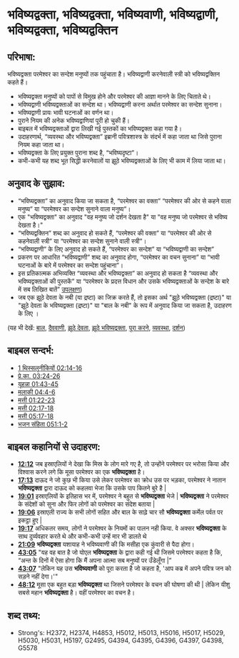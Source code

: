 # भविष्यद्वक्ता, भविष्यद्वक्ता, भविष्यवाणी, भविष्यद्वाणी, भविष्यद्वक्ता, भविष्यद्वक्तिन #

## परिभाषा: ##

भविष्यद्वक्ता परमेश्वर का सन्देश मनुष्यों तक पहुंचाता है। भविष्यद्वाणी करनेवाली स्त्री को भविष्यद्वक्तिन कहते हैं। 

* भविष्यद्वक्ता मनुष्यों को पापों से विमुख होने और परमेश्वर की आज्ञा मानने के लिए चिताते थे।
* भविष्यद्वाणी भविष्यद्वक्ताओं का सन्देश था। भविष्यद्वाणी करना अर्थात परमेश्वर का सन्देश सुनाना।
* भविष्यद्वाणी प्रायः भावी घटनाओं का वर्णन था।
* पुराने नियम की अनेक भविष्यद्वाणियां पूरी हो चुकी हैं।
* बाइबल में भविष्यद्वक्ताओं द्वारा लिखी गई पुस्तकों का भविष्यद्वक्ता कहा गया है।
* उदाहरणार्थ, “व्यवस्था और भविष्यद्वक्ता” इब्रानी पवित्रशास्त्र के संदर्भ में कहा जाता था जिसे पुराना नियम कहा जाता था।
* भविष्यद्वक्ता के लिए प्रयुक्त पुराना शब्द है, “भविष्यदृष्टा”।
* कभी-कभी यह शब्द भूत सिद्धी करनेवालों या झूठे भविष्यद्वक्ताओं के लिए भी काम में लिया जाता था।

## अनुवाद के सुझाव: ##

* “भविष्यद्वक्ता” का अनुवाद किया जा सकता है, “परमेश्वर का वक्ता” “परमेश्वर की ओर से कहने वाला मनुष्य” या “परमेश्वर का सन्देश सुनाने वाला मनुष्य”।
* एक "भविष्यद्वक्ता" का अनुवाद "वह मनुष्य जो दर्शन देखता है" या "वह मनुष्य जो परमेश्वर से भविष्य देखता है।"
* “भविष्यद्वक्तिन” शब्द का अनुवाद हो सकते हैं, “परमेश्वर की वक्ता” या “परमेश्वर की ओर से कहनेवाली स्त्री” या “परमेश्वर का सन्देश सुनाने वाली स्त्री”।
* “भविष्यद्वाणी” के लिए अनुवाद हो सकते हैं, “परमेश्वर का सन्देश” या “भविष्यद्वाणी का सन्देश”
* प्रकरण पर आधारित “भविष्यद्वाणी” शब्द का अनुवाद होगा, “परमेश्वर का वचन सुनाना” या “भावी घटनाओं के बारे में परमेश्वर का सन्देश पहुंचाना”।
* इस प्रतिकात्मक अभिव्यक्ति “व्यवस्था और भविष्यद्वक्ता” का अनुवाद हो सकता है “व्यवस्था और भविष्यद्वक्ताओं की पुस्तकें” या “परमेश्वर के प्रदत्त विधान और उसके भविष्यद्वक्ताओं के सन्देश के बारे में सब लिखित बातें” [उपलक्षण](rc://hi/ta/man/translate/figs-synecdoche))
* जब एक झूठे देवता के नबी (या द्रष्टा) का जिक्र करते हैं, तो इसका अर्थ "झूठे भविष्यद्वक्ता (द्रष्टा)" या "झूठे देवता के भविष्यद्वक्ता (द्रष्टा)" या "बाल के नबी" के रूप में अनुवाद किया जा सकता है, उदाहरण के लिए ।
 

(यह भी देखें: [बाल](../names/baal.md), [दैववाणी](../other/divination.md), [झूठे देवता](../kt/falsegod.md), [झूठे भविष्यद्वक्ता](../other/falseprophet.md), [पूरा करने](../kt/fulfill.md), [व्यवस्था](../kt/lawofmoses.md), [दर्शन](../other/vision.md))

## बाइबल सन्दर्भ: ##

* [1 थिस्सलुनीकियों 02:14-16](rc://hi/tn/help/1th/02/14)
* [प्रे.का. 03:24-26](rc://hi/tn/help/act/03/24)
* [यूहन्ना 01:43-45](rc://hi/tn/help/jhn/01/43)
* [मलाकी 04:4-6](rc://hi/tn/help/mal/04/04)
* [मत्ती 01:22-23](rc://hi/tn/help/mat/01/22)
* [मत्ती 02:17-18](rc://hi/tn/help/mat/02/17)
* [मत्ती 05:17-18](rc://hi/tn/help/mat/05/17)
* [भजन संहिता 051:1-2](rc://hi/tn/help/psa/051/001)

## बाइबल कहानियों से उदाहरण: ##

* __[12:12](rc://hi/tn/help/obs/12/12)__ जब इस्राएलियों ने देखा कि मिस्र के लोग मारे गए है, तो उन्होंने परमेश्वर पर भरोसा किया और विश्वास करने लगे कि मूसा परमेश्वर का एक __भविष्यद्वक्ता__ है।
* __[17:13](rc://hi/tn/help/obs/17/13)__ दाऊद ने जो कुछ भी किया उसे लेकर परमेश्वर का क्रोध उस पर भड़का, परमेश्वर ने नातान __भविष्यद्वक्ता__ द्वारा दाऊद को कहलवा भेजा कि उसके पाप कितने बुरे है |
* __[19:01](rc://hi/tn/help/obs/19/01)__ इस्राएलियों के इतिहास भर में, परमेश्वर ने बहुत से __भविष्यद्वक्ता__ भेजे | __भविष्यद्वक्ता__ ने परमेश्वर के संदेशों को सुना और फिर लोगों को परमेश्वर का संदेश बताया |
* __[19:06](rc://hi/tn/help/obs/19/06)__ इस्राएली राज्य के सभी लोगों सहित और बाल के साढ़े चार सौ __भविष्यद्वक्ता__ कर्मेल पर्वत पर इकट्ठा हुए |
* __[19:17](rc://hi/tn/help/obs/19/17)__ अधिकतर समय, लोगों ने परमेश्वर के नियमों का पालन नही किया. वे अक्सर __भविष्यद्वक्ता__ के साथ दुर्व्यवहार करते थे और कभी-कभी उन्हें मार भी डालते थे
* __[21:09](rc://hi/tn/help/obs/21/09)__ __भविष्यद्वक्ता__ यशायाह ने भविष्यवाणी की कि मसीहा एक कुंवारी से पैदा होगा।
* __[43:05](rc://hi/tn/help/obs/43/05)__ "यह वह बात है जो योएल __भविष्यद्वक्ता__ के द्वारा कही गई थी जिसमे परमेश्वर कहता है कि, “अन्त के दिनों में ऐसा होगा कि मैं अपना आत्मा सब मनुष्यों पर उँडेलूँगा |”
* __[43:07](rc://hi/tn/help/obs/43/07)__ "लेकिन यह उस __भविष्यवाणी__ को पूरा करता है जो कहता है, 'आप कब्र में अपने पवित्र जन को सड़ने नहीं देगा।'"
* __[48:12](rc://hi/tn/help/obs/48/12)__ मूसा एक बहुत बड़ा __भविष्यद्वक्ता__ था जिसने परमेश्वर के वचन की घोषणा की थी | लेकिन यीशु सबसे महान __भविष्यद्वक्ता__ है। वहीं परमेश्वर का वचन है।



## शब्द तथ्य: ##

* Strong's: H2372, H2374, H4853, H5012, H5013, H5016, H5017, H5029, H5030, H5031, H5197, G2495, G4394, G4395, G4396, G4397, G4398, G5578
